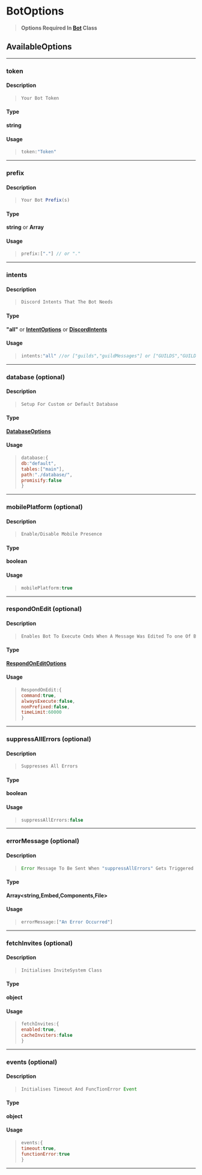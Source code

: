 # BotOptions 
> **Options Required In [Bot](class/bot.md) Class**
## AvailableOptions 
---
### token
#### Description
> ```js
> Your Bot Token 
> ```
#### Type
 **string**
#### Usage
>```js
>token:"Token"
>```

---
### prefix
#### Description
> ```js
> Your Bot Prefix(s) 
> ```
#### Type
 **string** or **Array<string>**
#### Usage
>```js
>prefix:["."] // or "."
>```
---
### intents
#### Description
> ```js
> Discord Intents That The Bot Needs 
> ```
#### Type
 **"all"** or **[IntentOptions](options/intentOptions.md)** or **[DiscordIntents](https://discord.com/developers/docs/topics/gateway#list-of-intents)**
#### Usage
>```js
>intents:"all" //or ["guilds","guildMessages"] or ["GUILDS","GUILD_MESSAGES"]
>```
---
### database (optional)
#### Description
> ```js
> Setup For Custom or Default Database 
> ```
#### Type
 **[DatabaseOptions](options/databaseOptions.md)**
#### Usage
>```js
>database:{
>db:"default",
>tables:["main"],
>path:"./database/",
>promisify:false
>}
>```
---
### mobilePlatform (optional)
#### Description
> ```js
> Enable/Disable Mobile Presence 
> ```
#### Type
 **boolean**
#### Usage
>```js
>mobilePlatform:true 
>```
---
### respondOnEdit (optional)
#### Description
> ```js
> Enables Bot To Execute Cmds When A Message Was Edited To one Of Bot's Command Name
> ```
#### Type
 **[RespondOnEditOptions](options/respondOnEditOptions.md)**
#### Usage
>```js
>RespondOnEdit:{
>command:true,
>alwaysExecute:false,
>nonPrefixed:false,
>timeLimit:60000
>}
>```
---
### suppressAllErrors (optional)
#### Description
> ```js
> Suppresses All Errors 
> ```
#### Type
 **boolean**
#### Usage
>```js
>suppressAllErrors:false
>```
---
### errorMessage (optional)
#### Description
> ```js
> Error Message To Be Sent When "suppressAllErrors" Gets Triggered
> ```
#### Type
 **Array<string,Embed,Components,File>**
#### Usage
>```js
>errorMessage:["An Error Occurred"]
>```
---
### fetchInvites (optional)
#### Description
> ```js
> Initialises InviteSystem Class
> ```
#### Type
 **object**
#### Usage
>```js
>fetchInvites:{
>enabled:true,
>cacheInviters:false
>}
>```
---
### events (optional)
#### Description
> ```js
> Initialises Timeout And FuncTionError Event 
> ```
#### Type
 **object**
#### Usage
>```js
>events:{
>timeout:true,
>functionError:true
>}
>```
---
